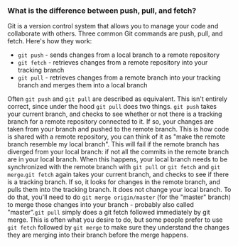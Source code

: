 ### What is the difference between push, pull, and fetch?

Git is a version control system that allows you to manage your code and collaborate with others. Three common Git commands are push, pull, and fetch. Here's how they work:

- `git push` - sends changes from a local branch to a remote repository
- `git fetch` - retrieves changes from a remote repository into your tracking branch
- `git pull` - retrieves changes from a remote branch into your tracking branch and merges them into a local branch

Often `git push` and `git pull` are described as equivalent. This isn't entirely correct, since under the hood `git pull` does two things. `git push` takes your 
current branch, and checks to see whether or not there is a tracking branch for a remote repository connected to it. If so, your changes are taken from your 
branch and pushed to the remote branch. This is how code is shared with a remote repository, you can think of it as "make the remote branch resemble my 
local branch". This will fail if the remote branch has diverged from your local branch: if not all the commits in the remote branch are in your local 
branch. When this happens, your local branch needs to be synchronized with the remote branch with `git pull` or `git fetch` and `git merge`.`git fetch` again takes 
your current branch, and checks to see if there is a tracking branch. If so, it looks for changes in the remote branch, and pulls them into the tracking 
branch. It does not change your local branch. To do that, you'll need to do `git merge origin/master` (for the "master" branch) to merge those changes into 
your branch - probably also called "master".`git pull` simply does a git fetch followed immediately by git merge. This is often what you desire to do, but 
some people prefer to use `git fetch` followed by `git merge` to make sure they understand the changes they are merging into their branch before the merge 
happens.
